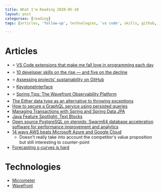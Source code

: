 ```yaml
---
title: What I'm Reading 2020-05-10
layout: post
categories: [reading]
tags: [articles, 'follow-up', technologies, 'vs code', skills, github, architecture, graphql, transations, spring, jpa, java, postgresql, aws, 'data science']

---
```

# Articles
* :star: [VS Code extensions that make me fall love in programming each day](https://codeburst.io/vs-code-extensions-that-make-me-fall-love-in-programming-each-day-ccf05b24651e)
* :star: [10 developer skills on the rise — and five on the decline](https://www.cio.com/article/3538234/10-developer-skills-on-the-rise-and-five-on-the-decline.html)
* :star: [Assessing projects' sustainability on GitHub](https://blog.frankel.ch/assessing-projects-sustainability-github/)
* :star: [KeystoneInterface](https://martinfowler.com/bliki/KeystoneInterface.html)
* :star: [Spring Tips: The Wavefront Observability Platform](https://spring.io/blog/2020/04/29/spring-tips-the-wavefront-observability-platform)
* [The Either data type as an alternative to throwing exceptions](https://www.thoughtworks.com/insights/blog/either-data-type-alternative-throwing-exceptions)
* [How to secure a GraphQL service using persisted queries](https://blog.codecentric.de/en/2020/05/how-to-secure-a-graphql-service-using-persisted-queries/)
* [Managing Transactions with Spring and Spring Data JPA](https://thorben-janssen.com/transactions-spring-data-jpa/)
* [Java Feature Spotlight: Text Blocks](https://www.infoq.com/articles/java-text-blocks)
* [Open source PostgreSQL on steroids: Swarm64 database acceleration software for performance improvement and analytics](https://www.zdnet.com/article/open-source-postgresql-on-steroids-swarm64-database-acceleration-software-for-performance-improvement-and-analytics)
* [14 ways AWS beats Microsoft Azure and Google Cloud](https://www.infoworld.com/article/3321176/14-ways-aws-beats-microsoft-azure-and-google-cloud.html)
  * Doesn't really take into account the competitor's value proposition but still interesting to counter-point
* [Forecasting s-curves is hard](https://constancecrozier.com/2020/04/16/forecasting-s-curves-is-hard)

# Technologies
* [Micrometer](http://micrometer.io/)
* [Wavefront](https://www.wavefront.com/)
